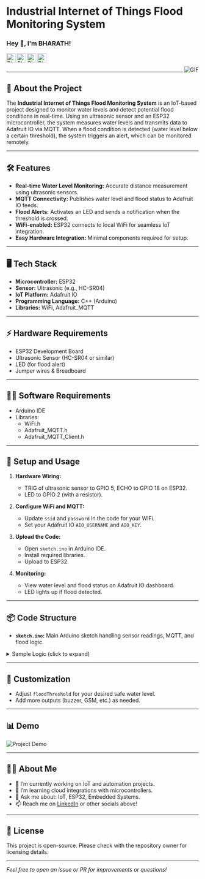 # Industrial Internet of Things Flood Monitoring System

<h3 title="hehehe"> Hey 👋, I'm BHARATH!</h3>

<a href="https://www.linkedin.com/in/jaskirat-singh-009348178">
  <img align="left" alt="Bharath's LinkedIn" width="24px" src="https://cdn.jsdelivr.net/npm/simple-icons@v3/icons/linkedin.svg">
</a>
<a href="https://www.instagram.com/jaskirat.mokha/">
  <img align="left" alt="Bharath's Instagram" width="24px" src="https://cdn.jsdelivr.net/npm/simple-icons@v3/icons/instagram.svg">
</a>
<a href="https://www.facebook.com/profile.php?id=100009175092863">
  <img align="left" alt="Bharath's Facebook" width="24px" src="https://cdn.jsdelivr.net/npm/simple-icons@v3/icons/facebook.svg">
</a>
<a href="https://twitter.com/jas_script">
  <img align="left" alt="Bharath's Twitter" width="24px" src="https://cdn.jsdelivr.net/npm/simple-icons@3.13.0/icons/twitter.svg">
</a>
<br>
<br>
<img align="right" alt="GIF" src="https://i.pinimg.com/originals/e4/26/70/e426702edf874b181aced1e2fa5c6cde.gif">

---

## 🚀 About the Project
The **Industrial Internet of Things Flood Monitoring System** is an IoT-based project designed to monitor water levels and detect potential flood conditions in real-time. Using an ultrasonic sensor and an ESP32 microcontroller, the system measures water levels and transmits data to Adafruit IO via MQTT. When a flood condition is detected (water level below a certain threshold), the system triggers an alert, which can be monitored remotely.

---

## 🛠️ Features

- **Real-time Water Level Monitoring:** Accurate distance measurement using ultrasonic sensors.
- **MQTT Connectivity:** Publishes water level and flood status to Adafruit IO feeds.
- **Flood Alerts:** Activates an LED and sends a notification when the threshold is crossed.
- **WiFi-enabled:** ESP32 connects to local WiFi for seamless IoT integration.
- **Easy Hardware Integration:** Minimal components required for setup.

---

## 🖥️ Tech Stack

- **Microcontroller:** ESP32
- **Sensor:** Ultrasonic (e.g., HC-SR04)
- **IoT Platform:** Adafruit IO
- **Programming Language:** C++ (Arduino)
- **Libraries:** WiFi, Adafruit_MQTT

---

## ⚡ Hardware Requirements

- ESP32 Development Board
- Ultrasonic Sensor (HC-SR04 or similar)
- LED (for flood alert)
- Jumper wires & Breadboard

---

## 🧑‍💻 Software Requirements

- Arduino IDE
- Libraries:
  - WiFi.h
  - Adafruit_MQTT.h
  - Adafruit_MQTT_Client.h

---

## 📝 Setup and Usage

1. **Hardware Wiring:**
   - TRIG of ultrasonic sensor to GPIO 5, ECHO to GPIO 18 on ESP32.
   - LED to GPIO 2 (with a resistor).

2. **Configure WiFi and MQTT:**
   - Update `ssid` and `password` in the code for your WiFi.
   - Set your Adafruit IO `AIO_USERNAME` and `AIO_KEY`.

3. **Upload the Code:**
   - Open `sketch.ino` in Arduino IDE.
   - Install required libraries.
   - Upload to ESP32.

4. **Monitoring:**
   - View water level and flood status on Adafruit IO dashboard.
   - LED lights up if flood detected.

---

## 📦 Code Structure

- **`sketch.ino`:** Main Arduino sketch handling sensor readings, MQTT, and flood logic.

<details>
  <summary>Sample Logic (click to expand)</summary>

```c++
void loop() {
  MQTT_connect();

  long distance = measureDistance();
  Serial.print("Measured Distance (cm): ");
  Serial.println(distance);

  // Send water level (0-100)
  waterLevelFeed.publish(distance);

  if (distance < floodThreshold) {
    digitalWrite(ALERT_LED, HIGH);
    floodStatusFeed.publish("ON");
    Serial.println("⚠️ Flood Alert Sent!");
  } else {
    digitalWrite(ALERT_LED, LOW);
    floodStatusFeed.publish("OFF");
    Serial.println("✅ Status Safe");
  }

  delay(5000); // every 5 seconds
}
```
</details>

---

## 🎯 Customization

- Adjust `floodThreshold` for your desired safe water level.
- Add more outputs (buzzer, GSM, etc.) as needed.

---

## 📊 Demo

![Project Demo](https://i.imgur.com/floodmonitoring.gif) <!-- Replace with your own demo link if available -->

---

## 🙋‍♂️ About Me

- 🔭 I’m currently working on IoT and automation projects.
- 🌱 I’m learning cloud integrations with microcontrollers.
- 💬 Ask me about: IoT, ESP32, Embedded Systems.
- 📫 Reach me on [LinkedIn](https://www.linkedin.com/in/jaskirat-singh-009348178) or other socials above!

---

## 📄 License

This project is open-source. Please check with the repository owner for licensing details.

---

*Feel free to open an issue or PR for improvements or questions!*
